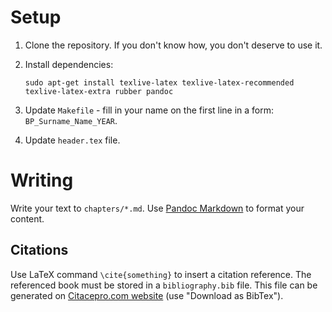 # Setup

1. Clone the repository. If you don't know how, you don't deserve to use it.
1. Install dependencies:

    ```
    sudo apt-get install texlive-latex texlive-latex-recommended texlive-latex-extra rubber pandoc
    ```

1. Update `Makefile` - fill in your name on the first line in a form: `BP_Surname_Name_YEAR`.
1. Update `header.tex` file.


# Writing

Write your text to `chapters/*.md`. Use [Pandoc Markdown](http://rmarkdown.rstudio.com/authoring_pandoc_markdown.html) to format your content.


## Citations

Use LaTeX command `\cite{something}` to insert a citation reference. The referenced book must be stored in a `bibliography.bib` file. This file can be generated on [Citacepro.com website](http://www.citacepro.com/) (use "Download as BibTex").
